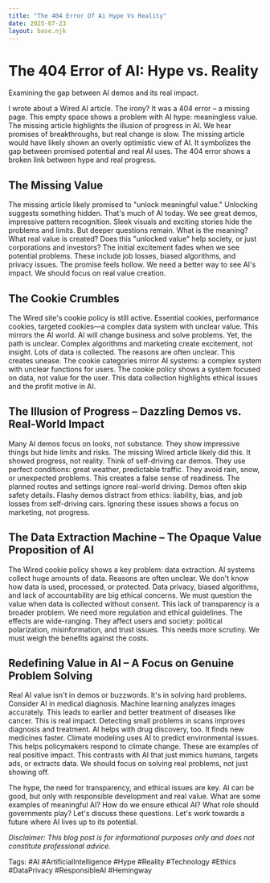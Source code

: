 ```yaml
---
title: "The 404 Error Of Ai Hype Vs Reality"
date: 2025-07-23
layout: base.njk
---
```

# The 404 Error of AI: Hype vs. Reality

Examining the gap between AI demos and its real impact.

I wrote about a Wired AI article.  The irony? It was a 404 error – a missing page. This empty space shows a problem with AI hype:  meaningless value. The missing article highlights the illusion of progress in AI. We hear promises of breakthroughs, but real change is slow. The missing article would have likely shown an overly optimistic view of AI.  It symbolizes the gap between promised potential and real AI uses. The 404 error shows a broken link between hype and real progress.


## The Missing Value

The missing article likely promised to "unlock meaningful value."  Unlocking suggests something hidden. That's much of AI today. We see great demos, impressive pattern recognition.  Sleek visuals and exciting stories hide the problems and limits. But deeper questions remain. What is the meaning? What real value is created? Does this "unlocked value" help society, or just corporations and investors? The initial excitement fades when we see potential problems. These include job losses, biased algorithms, and privacy issues. The promise feels hollow. We need a better way to see AI's impact. We should focus on real value creation.


## The Cookie Crumbles

The Wired site's cookie policy is still active. Essential cookies, performance cookies, targeted cookies—a complex data system with unclear value. This mirrors the AI world. AI will change business and solve problems. Yet, the path is unclear. Complex algorithms and marketing create excitement, not insight.  Lots of data is collected. The reasons are often unclear. This creates unease. The cookie categories mirror AI systems:  a complex system with unclear functions for users. The cookie policy shows a system focused on data, not value for the user. This data collection highlights ethical issues and the profit motive in AI.


## The Illusion of Progress – Dazzling Demos vs. Real-World Impact

Many AI demos focus on looks, not substance. They show impressive things but hide limits and risks. The missing Wired article likely did this.  It showed progress, not reality.  Think of self-driving car demos. They use perfect conditions: great weather, predictable traffic.  They avoid rain, snow, or unexpected problems. This creates a false sense of readiness.  The planned routes and settings ignore real-world driving. Demos often skip safety details.  Flashy demos distract from ethics: liability, bias, and job losses from self-driving cars.  Ignoring these issues shows a focus on marketing, not progress.


## The Data Extraction Machine – The Opaque Value Proposition of AI

The Wired cookie policy shows a key problem: data extraction. AI systems collect huge amounts of data. Reasons are often unclear. We don't know how data is used, processed, or protected. Data privacy, biased algorithms, and lack of accountability are big ethical concerns. We must question the value when data is collected without consent. This lack of transparency is a broader problem.  We need more regulation and ethical guidelines.  The effects are wide-ranging. They affect users and society: political polarization, misinformation, and trust issues. This needs more scrutiny. We must weigh the benefits against the costs.


## Redefining Value in AI – A Focus on Genuine Problem Solving

Real AI value isn't in demos or buzzwords. It's in solving hard problems.  Consider AI in medical diagnosis. Machine learning analyzes images accurately. This leads to earlier and better treatment of diseases like cancer.  This is real impact.  Detecting small problems in scans improves diagnosis and treatment. AI helps with drug discovery, too. It finds new medicines faster.  Climate modeling uses AI to predict environmental issues. This helps policymakers respond to climate change. These are examples of real positive impact.  This contrasts with AI that just mimics humans, targets ads, or extracts data. We should focus on solving real problems, not just showing off.


The hype, the need for transparency, and ethical issues are key.  AI can be good, but only with responsible development and real value.  What are some examples of meaningful AI? How do we ensure ethical AI? What role should governments play?  Let's discuss these questions. Let's work towards a future where AI lives up to its potential.

*Disclaimer: This blog post is for informational purposes only and does not constitute professional advice.*

Tags: #AI #ArtificialIntelligence #Hype #Reality #Technology #Ethics #DataPrivacy #ResponsibleAI #Hemingway

